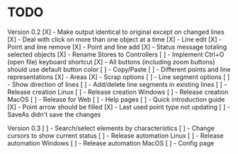 # TODO

Version 0.2
[X] - Make output identical to original except on changed lines
[X] - Deal with click on more than one object at a time
[X] - Line edit
[X] - Point and line remove
[X] - Point and line add
[X] - Status message totaling selected objects
[X] - Rename Stores to Controllers
[ ] - Implement Ctrl+O (open file) keyboard shortcut
[X] - All buttons (including zoom buttons) should use default button color
[ ] - Copy/Paste
[ ] - Different points and line representations
[X] - Areas
[X] - Scrap options
[ ] - Line segment options
[ ] - Show direction of lines
[ ] - Add/delete line segments in existing lines
[ ] - Release creation Linux
[ ] - Release creation Windows
[ ] - Release creation MacOS
[ ] - Release for Web
[ ] - Help pages
[ ] - Quick introduction guide
[X] - Point arrow should be filled
[X] - Last used point type not updating
[ ] - SaveAs didn't save the changes

Version 0.3
[ ] - Search/select elements by characteristics
[ ] - Change cursors to show current status
[ ] - Release automation Linux
[ ] - Release automation Windows
[ ] - Release automation MacOS
[ ] - Config page
